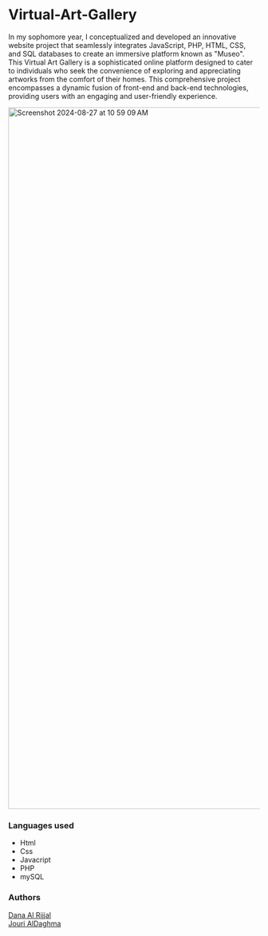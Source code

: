 # Virtual-Art-Gallery
In my sophomore year, I conceptualized and developed an innovative website project that seamlessly integrates JavaScript, PHP, HTML, CSS, and SQL databases to create an immersive platform known as "Museo".
This Virtual Art Gallery is a sophisticated online platform designed to cater to individuals who seek the convenience of exploring and appreciating artworks from the comfort of their homes. This comprehensive project encompasses a dynamic fusion of front-end and back-end technologies, providing users with an engaging and user-friendly experience.

<img width="1407" alt="Screenshot 2024-08-27 at 10 59 09 AM" src="https://github.com/user-attachments/assets/292c60ff-9130-4e33-b70b-f6111dc1b2ff">

### Languages used 
- Html
- Css
- Javacript
- PHP
- mySQL

### Authors 
[Dana Al Rijjal](https://github.com/daaalrijjal)
<br  />
[Jouri AlDaghma](https://github.com/jourialdagh)
